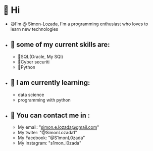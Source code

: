 # :wave: Hi
 - :smiley:I'm @ Simon-Lozada, I'm a programming enthusiast who loves to learn new technologies
- :muscle: some of my current skills are:
  - 
  - :date:SQL(Oracle, My SQl)
  - :lock_with_ink_pen:Cyber securiti 
  - :snake:Python
- 🌱 I am currently learning: 
  -
  - data science  
  - programming with python 
- :speech_balloon: You can contact me in :
  - 
  - My email: "simon.e.lozada@gmail.com"
  - My twiter: "@SimonLozada1"
  - My Facebook: "@S1monL0zada"
  - My Instagram: "s1mon_l0zada"

<!---
Simon-Lozada/Simon-Lozada is a ✨ special ✨ repository because its `README.md` (this file) appears on your GitHub profile.
You can click the Preview link to take a look at your changes.
--->
